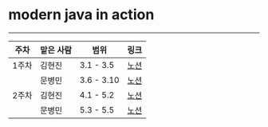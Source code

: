 # modern java in action
---
|주차|맡은 사람|범위|링크|
|----|----|---|---|
|1주차|김현진|3.1 - 3.5|[노션](https://www.notion.so/1-3-1-3-5-5a265ad248754dbe8b55c3a3e1497595)|
||문병민|3.6 - 3.10|[노션]()|
|2주차|김현진|4.1 - 5.2|[노션](https://www.notion.so/2-4-1-5-2-612d311993b54446b671ee93def70201)|
||문병민|5.3 - 5.5|[노션]()|
